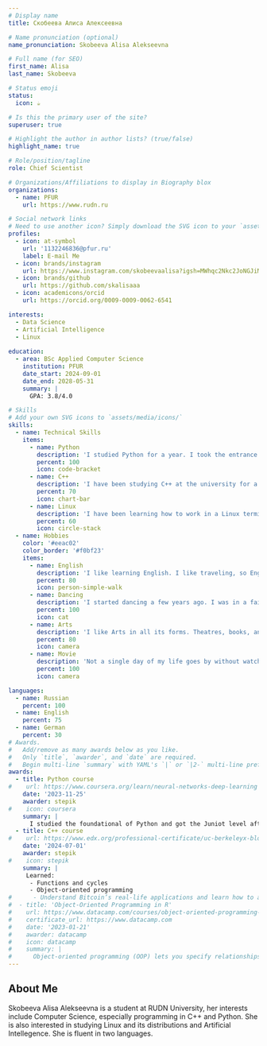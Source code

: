 ```yaml
---
# Display name
title: Скобеева Алиса Алексеевна

# Name pronunciation (optional)
name_pronunciation: Skobeeva Alisa Alekseevna

# Full name (for SEO)
first_name: Alisa
last_name: Skobeeva

# Status emoji
status:
  icon: ☕️

# Is this the primary user of the site?
superuser: true

# Highlight the author in author lists? (true/false)
highlight_name: true

# Role/position/tagline
role: Chief Scientist

# Organizations/Affiliations to display in Biography blox
organizations:
  - name: PFUR
    url: https://www.rudn.ru

# Social network links
# Need to use another icon? Simply download the SVG icon to your `assets/media/icons/` folder.
profiles:
  - icon: at-symbol
    url: '1132246836@pfur.ru'
    label: E-mail Me
  - icon: brands/instagram
    url: https://www.instagram.com/skobeevaalisa?igsh=MWhqc2Nkc2JoNGJiMg%3D%3D&utm_source=qr
  - icon: brands/github
    url: https://github.com/skalisaaa
  - icon: academicons/orcid
    url: https://orcid.org/0009-0009-0062-6541

interests:
  - Data Science
  - Artificial Intelligence
  - Linux
  
education:
  - area: BSc Applied Computer Science
    institution: PFUR
    date_start: 2024-09-01
    date_end: 2028-05-31
    summary: |
      GPA: 3.8/4.0

# Skills
# Add your own SVG icons to `assets/media/icons/`
skills:
  - name: Technical Skills
    items:
      - name: Python
        description: 'I studied Python for a year. I took the entrance exams using Python. Knowledge at the Junior level. Also I created a chatbot in Telegram using Python'
        percent: 100
        icon: code-bracket
      - name: C++
        description: 'I have been studying C++ at the university for a year now. I successfully complete labaratory works on object-oriented programming.'
        percent: 70
        icon: chart-bar
      - name: Linux
        description: 'I have been learning how to work in a Linux terminal for a year now. I know the basics and can execute guite a few commands.'
        percent: 60
        icon: circle-stack
  - name: Hobbies
    color: '#eeac02'
    color_border: '#f0bf23'
    items:
      - name: English
        description: 'I like learning English. I like traveling, so English is a very useful skill for me. I am also interested in Computer Science, and most of the scientific articles on this science are written in English.'
        percent: 80
        icon: person-simple-walk
      - name: Dancing
        description: 'I started dancing a few years ago. I was in a fairly well-known dance team and even danced in the backup of a famous Russian singer.'
        percent: 100
        icon: cat
      - name: Arts
        description: 'I like Arts in all its forms. Theatres, books, and museums are one of my favotire pastimes. By the way, I graduated from Art school.'
        percent: 80
        icon: camera
      - name: Movie
        description: 'Not a single day of my life goes by without watching a movie or a TV-show.'
        percent: 100
        icon: camera

languages:
  - name: Russian
    percent: 100
  - name: English
    percent: 75
  - name: German
    percent: 30
# Awards.
#   Add/remove as many awards below as you like.
#   Only `title`, `awarder`, and `date` are required.
#   Begin multi-line `summary` with YAML's `|` or `|2-` multi-line prefix and indent 2 spaces below.
awards:
  - title: Python course
#    url: https://www.coursera.org/learn/neural-networks-deep-learning
    date: '2023-11-25'
    awarder: stepik
#    icon: coursera
    summary: |
      I studied the foundational of Python and got the Juniot level after finished it. 
  - title: C++ course
#    url: https://www.edx.org/professional-certificate/uc-berkeleyx-blockchain-fundamentals
    date: '2024-07-01'
    awarder: stepik
#    icon: stepik
    summary: |
     Learned:
      - Functions and cycles
      - Object-oriented programming
#      - Understand Bitcoin’s real-life applications and learn how to attack and destroy Bitcoin, Ethereum, smart contracts and Dapps, and alternatives to Bitcoin’s Proof-of-Work consensus algorithm
#  - title: 'Object-Oriented Programming in R'
#    url: https://www.datacamp.com/courses/object-oriented-programming-with-s3-and-r6-in-r
#    certificate_url: https://www.datacamp.com
#    date: '2023-01-21'
#    awarder: datacamp
#    icon: datacamp
#    summary: |
#      Object-oriented programming (OOP) lets you specify relationships between functions and the objects that they can act on, helping you manage complexity in your code. This is an intermediate level course, providing an introduction to OOP, using the S3 and R6 systems. S3 is a great day-to-day R programming tool that simplifies some of the functions that you write. R6 is especially useful for industry-specific analyses, working with web APIs, and building GUIs.
---
```


## About Me

Skobeeva Alisa Alekseevna is a student at RUDN University, her interests include Computer Science, especially programming in C++ and Python. She is also interested in studying Linux and its distributions and Artificial Intellegence. She is fluent in two languages.

